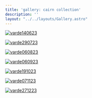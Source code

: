 ```yaml
---
title: 'gallery: cairn collection'
description: ''
layout: "../../layouts/Gallery.astro"
---
```


[![varde140623](/img/varder/varde140623.webp)](/public/img/varder/varde140623.webp)

[![varde290723](/img/varder/varde290723.webp)](/public/img/varder/varde290723.webp)

[![varde060823](/img/varder/varde060823.webp)](/public/img/varder/varde060823.webp)

[![varde060923](/img/varder/varde060923.webp)](/public/img/varder/varde060923.webp)

[![varde191023](/img/varder/varde191023.webp)](/public/img/varder/varde191023.webp)

[![varde071123](/img/varder/varde071123.webp)](/public/img/varder/varde071123.webp)

[![varde271223](/img/varder/varde271223.webp)](/public/img/varder/varde271223.webp)